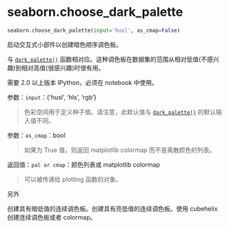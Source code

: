 # seaborn.choose_dark_palette

```py
seaborn.choose_dark_palette(input='husl', as_cmap=False)
```

启动交互式小部件以创建暗色顺序调色板。

与 [`dark_palette()`](seaborn.dark_palette.html#seaborn.dark_palette "seaborn.dark_palette") 函数相对应。这种调色板在数据集的范围从相对低值(不感兴趣)到相对高值(很感兴趣)时很有用。

需要 2.0 以上版本 IPython，必须在 notebook 中使用。

参数：`input`：{‘husl’, ‘hls’, ‘rgb’}

> 色彩空间用于定义种子值。请注意，此默认值与 [`dark_palette()`](seaborn.dark_palette.html#seaborn.dark_palette "seaborn.dark_palette") 的默认输入值不同。


参数：`as_cmap`：bool

> 如果为 True 值，则返回 matplotlib colormap 而不是离散颜色的列表。


返回值：`pal or cmap`：颜色列表或 matplotlib colormap

> 可以被传递给 plotting 函数的对象。

另外

创建具有暗低值的连续调色板。创建具有亮低值的连续调色板。使用 cubehelix 创建连续调色板或者 colormap。
